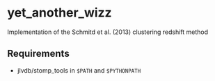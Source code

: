 # yet_another_wizz
Implementation of the Schmitd et al. (2013) clustering redshift method

## Requirements
- jlvdb/stomp_tools in `$PATH` and `$PYTHONPATH`
